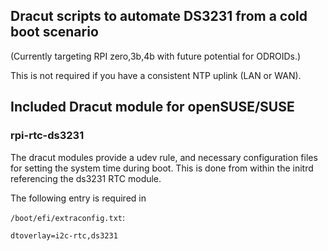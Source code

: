 ## Dracut scripts to automate DS3231 from a cold boot scenario
(Currently targeting RPI zero,3b,4b with future potential for ODROIDs.)

This is not required if you have a consistent NTP uplink (LAN or WAN).

## Included Dracut module for openSUSE/SUSE

### rpi-rtc-ds3231

The dracut modules provide a udev rule, and necessary configuration files for setting the system time during boot.
This is done from within the initrd referencing the ds3231 RTC module.

The following entry is required in 

`/boot/efi/extraconfig.txt`:
```
dtoverlay=i2c-rtc,ds3231
```
